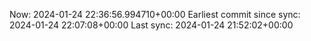 Now: 2024-01-24 22:36:56.994710+00:00 Earliest commit since sync: 2024-01-24 22:07:08+00:00 Last sync: 2024-01-24 21:52:02+00:00
